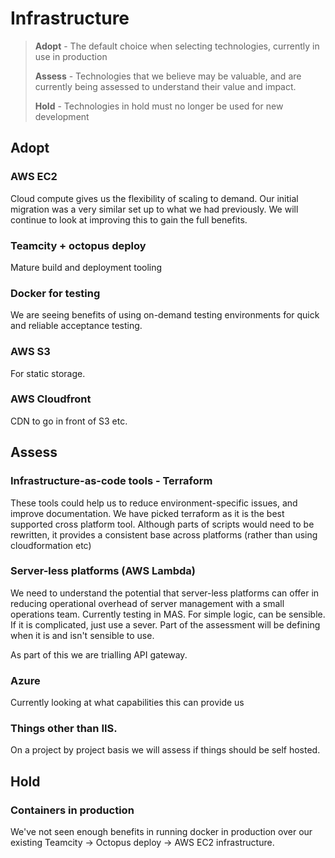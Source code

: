 # Infrastructure

> **Adopt** - The default choice when selecting technologies, currently in use in production
>
> **Assess**  - Technologies that we believe may be valuable, and are currently being assessed to understand their value and impact.
>
> **Hold** - Technologies in hold must no longer be used for new development

## Adopt
### AWS EC2
Cloud compute gives us the flexibility of scaling to demand. Our initial migration was a very similar set up to what we had previously. We will continue to look at improving this to gain the full benefits.

### Teamcity + octopus deploy
Mature build and deployment tooling

### Docker for testing
We are seeing benefits of using on-demand testing environments for quick and reliable acceptance testing.

### AWS S3
For static storage. 

### AWS Cloudfront
CDN to go in front of S3 etc. 


## Assess
### Infrastructure-as-code tools - Terraform
These tools could help us to reduce environment-specific issues, and improve documentation. We have picked terraform as it is the best supported cross platform tool. Although parts of scripts would need to be rewritten, it provides a consistent base across platforms (rather than using cloudformation etc)

### Server-less platforms (AWS Lambda)
We need to understand the potential that server-less platforms can offer in reducing operational overhead of server management with a small operations team. Currently testing in MAS. For simple logic, can be sensible. If it is complicated, just use a sever. Part of the assessment will be defining when it is and isn't sensible to use.

As part of this we are trialling API gateway.

### Azure
Currently looking at what capabilities this can provide us

### Things other than IIS. 
On a project by project basis we will assess if things should be self hosted.


## Hold
### Containers in production
We've not seen enough benefits in running docker in production over our existing Teamcity -> Octopus deploy -> AWS EC2 infrastructure.
